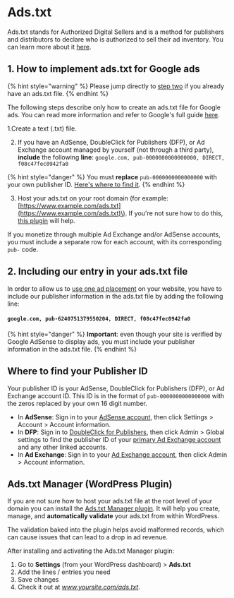# Ads.txt

Ads.txt stands for Authorized Digital Sellers and is a method for publishers and distributors to declare who is authorized to sell their ad inventory. You can learn more about it [here](https://iabtechlab.com/ads-txt/).

## 1. How to implement ads.txt for Google ads

{% hint style="warning" %}
Please jump directly to [step two](ads-txt.md#2-including-our-entry-in-your-ads-txt-file) if you already have an ads.txt file.
{% endhint %}

The following steps describe only how to create an ads.txt file for Google ads. You can read more information and refer to Google's full guide [here](https://support.google.com/dfp_premium/answer/7441288?).

1.Create a text \(.txt\) file.

2. If you have an AdSense, DoubleClick for Publishers \(DFP\), or Ad Exchange account managed by yourself \(not through a third party\), **include** the following **line**: `google.com, pub-0000000000000000, DIRECT, f08c47fec0942fa0`

{% hint style="danger" %}
You must **replace** `pub-0000000000000000` with your own publisher ID. [Here's where to find it](ads-txt.md#where-to-find-your-publisher-id).
{% endhint %}

3. Host your ads.txt on your root domain \(for example: [https://www.example.com/ads.txt](https://www.example.com/ads.txt)\). If you're not sure how to do this, [this plugin](ads-txt.md#ads-txt-manager-wordpress-plugin) will help.

If you monetize through multiple Ad Exchange and/or AdSense accounts, you must include a separate row for each account, with its corresponding `pub-` code.

## 2. Including our entry in your ads.txt file

In order to allow us to [use one ad placement](../../useful-information/business-model.md) on your website, you have to include our publisher information in the ads.txt file by adding the following line:

#### **`google.com, pub-6240751379550204, DIRECT, f08c47fec0942fa0`**

{% hint style="danger" %}
**Important**: even though your site is verified by Google AdSense to display ads, you must include your publisher information in the ads.txt file.
{% endhint %}

## Where to find your Publisher ID

Your publisher ID is your AdSense, DoubleClick for Publishers \(DFP\), or Ad Exchange account ID. This ID is in the format of `pub-0000000000000000` with the zeros replaced by your own 16 digit number.

* In **AdSense**: Sign in to your [AdSense account](https://www.google.es/adsense/), then click Settings &gt; Account &gt; Account information.
* In **DFP**: Sign in to [DoubleClick for Publishers](https://google.com/dfp), then click Admin &gt; Global settings to find the publisher ID of your [primary Ad Exchange account](https://support.google.com/dfp_premium/answer/188529#primary-vs-linked) and any other linked accounts.
* In **Ad Exchange**: Sign in to your [Ad Exchange account](https://www.google.com/adx), then click Admin &gt; Account information.

## Ads.txt Manager \(WordPress Plugin\)

If you are not sure how to host your ads.txt file at the root level of your domain you can install the [Ads.txt Manager plugin](https://wordpress.org/plugins/ads-txt/). It will help you create, manage, and **automatically validate** your ads.txt from within WordPress.

The validation baked into the plugin helps avoid malformed records, which can cause issues that can lead to a drop in ad revenue.

After installing and activating the Ads.txt Manager plugin:

1. Go to **Settings** \(from your WordPress dashboard\) &gt; **Ads.txt**
2. Add the lines / entries you need
3. Save changes
4. Check it out at _www.yoursite.com/ads.txt_.

